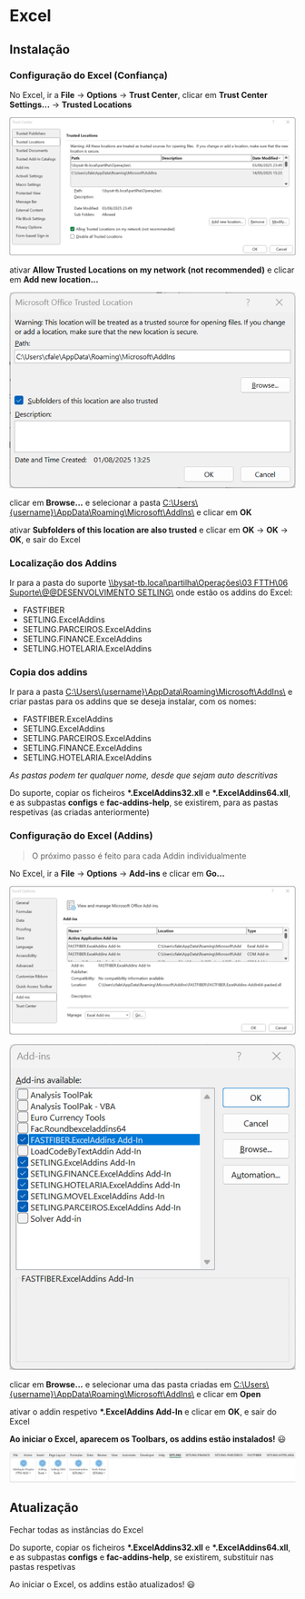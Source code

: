 # Excel

## Instalação

### Configuração do Excel (Confiança)

No Excel, ir a **File** -> **Options** -> **Trust Center**, clicar em **Trust Center Settings...** -> **Trusted Locations**

![Trust Center](images/trust_center_1.png ':size=900')

ativar **Allow Trusted Locations on my network (not recommended)** e clicar em **Add new location...**

![Trust Center](images/trust_center_2.png ':size=450')

clicar em **Browse...** e selecionar a pasta [C:\\Users\\{username}\\AppData\\Roaming\\Microsoft\\AddIns\\](\ ":disabled") e clicar em **OK**

ativar **Subfolders of this location are also trusted** e clicar em **OK** -> **OK** -> **OK**, e sair do Excel

### Localização dos Addins

 Ir para a pasta do suporte [\\\bysat-tb.local\\partilha\\Operações\\03 FTTH\\06 Suporte\\@@DESENVOLVIMENTO SETLING\\](\ ":disabled") onde estão os addins do Excel:

- FASTFIBER
- SETLING.ExcelAddins
- SETLING.PARCEIROS.ExcelAddins
- SETLING.FINANCE.ExcelAddins
- SETLING.HOTELARIA.ExcelAddins

### Copia dos addins

Ir para a pasta [C:\\Users\\{username}\\AppData\\Roaming\\Microsoft\\AddIns\\](\ ":disabled") e criar pastas para os addins que se deseja instalar, com os nomes:

- FASTFIBER.ExcelAddins
- SETLING.ExcelAddins
- SETLING.PARCEIROS.ExcelAddins
- SETLING.FINANCE.ExcelAddins
- SETLING.HOTELARIA.ExcelAddins

*As pastas podem ter qualquer nome, desde que sejam auto descritivas*

Do suporte, copiar os ficheiros **\*.ExcelAddins32.xll** e **\*.ExcelAddins64.xll**, e as subpastas **configs** e **fac-addins-help**, se existirem, para as pastas respetivas (as criadas anteriormente)

### Configuração do Excel (Addins)

> O próximo passo é feito para cada Addin individualmente

No Excel, ir a **File** -> **Options** -> **Add-ins** e clicar em **Go...**

![Trust Center](images/trust_center_3.png ':size=900')

![Trust Center](images/trust_center_4.png ':size=400')

clicar em **Browse...** e selecionar uma das pasta criadas em [C:\\Users\\{username}\\AppData\\Roaming\\Microsoft\\AddIns\\](\ ":disabled") e clicar em **Open**

ativar o addin respetivo **\*.ExcelAddins Add-In** e clicar em **OK**, e sair do Excel

**Ao iniciar o Excel, aparecem os Toolbars, os addins estão instalados!** :smiley:

![Toolbars](images/toolbars_1.png ':size=1000')

## Atualização

Fechar todas as instâncias do Excel

Do suporte, copiar os ficheiros **\*.ExcelAddins32.xll** e **\*.ExcelAddins64.xll**, e as subpastas **configs** e **fac-addins-help**, se existirem, substituir nas pastas respetivas

Ao iniciar o Excel, os addins estão atualizados! :smiley:
